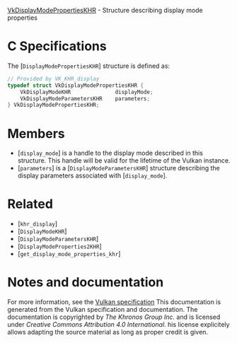 [VkDisplayModePropertiesKHR](https://www.khronos.org/registry/vulkan/specs/1.3-extensions/man/html/VkDisplayModePropertiesKHR.html) - Structure describing display mode properties

# C Specifications
The [`DisplayModePropertiesKHR`] structure is defined as:
```c
// Provided by VK_KHR_display
typedef struct VkDisplayModePropertiesKHR {
    VkDisplayModeKHR              displayMode;
    VkDisplayModeParametersKHR    parameters;
} VkDisplayModePropertiesKHR;
```

# Members
- [`display_mode`] is a handle to the display mode described in this structure. This handle will be valid for the lifetime of the Vulkan instance.
- [`parameters`] is a [`DisplayModeParametersKHR`] structure describing the display parameters associated with [`display_mode`].

# Related
- [`khr_display`]
- [`DisplayModeKHR`]
- [`DisplayModeParametersKHR`]
- [`DisplayModeProperties2KHR`]
- [`get_display_mode_properties_khr`]

# Notes and documentation
For more information, see the [Vulkan specification](https://www.khronos.org/registry/vulkan/specs/1.3-extensions/html/vkspec.html)
This documentation is generated from the Vulkan specification and documentation.
The documentation is copyrighted by *The Khronos Group Inc.* and is licensed under *Creative Commons Attribution 4.0 International*.
his license explicitely allows adapting the source material as long as proper credit is given.
        